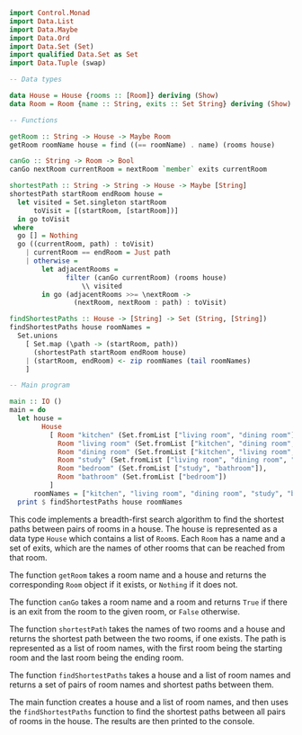 ```haskell
import Control.Monad
import Data.List
import Data.Maybe
import Data.Ord
import Data.Set (Set)
import qualified Data.Set as Set
import Data.Tuple (swap)

-- Data types

data House = House {rooms :: [Room]} deriving (Show)
data Room = Room {name :: String, exits :: Set String} deriving (Show)

-- Functions

getRoom :: String -> House -> Maybe Room
getRoom roomName house = find ((== roomName) . name) (rooms house)

canGo :: String -> Room -> Bool
canGo nextRoom currentRoom = nextRoom `member` exits currentRoom

shortestPath :: String -> String -> House -> Maybe [String]
shortestPath startRoom endRoom house =
  let visited = Set.singleton startRoom
      toVisit = [(startRoom, [startRoom])]
  in go toVisit
 where
  go [] = Nothing
  go ((currentRoom, path) : toVisit)
    | currentRoom == endRoom = Just path
    | otherwise =
        let adjacentRooms =
              filter (canGo currentRoom) (rooms house)
                  \\ visited
        in go (adjacentRooms >>= \nextRoom ->
                (nextRoom, nextRoom : path) : toVisit)

findShortestPaths :: House -> [String] -> Set (String, [String])
findShortestPaths house roomNames =
  Set.unions
    [ Set.map (\path -> (startRoom, path))
      (shortestPath startRoom endRoom house)
    | (startRoom, endRoom) <- zip roomNames (tail roomNames)
    ]

-- Main program

main :: IO ()
main = do
  let house =
        House
          [ Room "kitchen" (Set.fromList ["living room", "dining room"]),
            Room "living room" (Set.fromList ["kitchen", "dining room", "study"]),
            Room "dining room" (Set.fromList ["kitchen", "living room", "study"]),
            Room "study" (Set.fromList ["living room", "dining room", "bedroom"]),
            Room "bedroom" (Set.fromList ["study", "bathroom"]),
            Room "bathroom" (Set.fromList ["bedroom"])
          ]
      roomNames = ["kitchen", "living room", "dining room", "study", "bedroom", "bathroom"]
  print $ findShortestPaths house roomNames
```

This code implements a breadth-first search algorithm to find the shortest paths between pairs of rooms in a house. The house is represented as a data type `House` which contains a list of `Room`s. Each `Room` has a name and a set of exits, which are the names of other rooms that can be reached from that room.

The function `getRoom` takes a room name and a house and returns the corresponding `Room` object if it exists, or `Nothing` if it does not.

The function `canGo` takes a room name and a room and returns `True` if there is an exit from the room to the given room, or `False` otherwise.

The function `shortestPath` takes the names of two rooms and a house and returns the shortest path between the two rooms, if one exists. The path is represented as a list of room names, with the first room being the starting room and the last room being the ending room.

The function `findShortestPaths` takes a house and a list of room names and returns a set of pairs of room names and shortest paths between them.

The main function creates a house and a list of room names, and then uses the `findShortestPaths` function to find the shortest paths between all pairs of rooms in the house. The results are then printed to the console.